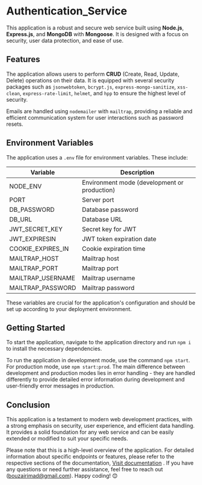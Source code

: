 # Authentication_Service

This application is a robust and secure web service built using **Node.js**, **Express.js**, and **MongoDB** with **Mongoose**. It is designed with a focus on security, user data protection, and ease of use.

## Features

The application allows users to perform **CRUD** (Create, Read, Update, Delete) operations on their data. It is equipped with several security packages such as `jsonwebtoken`, `bcrypt.js`, `express-mongo-sanitize`, `xss-clean`, `express-rate-limit`, `helmet`, and `hpp` to ensure the highest level of security.

Emails are handled using `nodemailer` with `mailtrap`, providing a reliable and efficient communication system for user interactions such as password resets.

## Environment Variables

The application uses a `.env` file for environment variables. These include:

| Variable          | Description                                  |
| ----------------- | -------------------------------------------- |
| NODE_ENV          | Environment mode (development or production) |
| PORT              | Server port                                  |
| DB_PASSWORD       | Database password                            |
| DB_URL            | Database URL                                 |
| JWT_SECRET_KEY    | Secret key for JWT                           |
| JWT_EXPIRESIN     | JWT token expiration date                    |
| COOKIE_EXPIRES_IN | Cookie expiration time                       |
| MAILTRAP_HOST     | Mailtrap host                                |
| MAILTRAP_PORT     | Mailtrap port                                |
| MAILTRAP_USERNAME | Mailtrap username                            |
| MAILTRAP_PASSWORD | Mailtrap password                            |

These variables are crucial for the application's configuration and should be set up according to your deployment environment.

## Getting Started

To start the application, navigate to the application directory and run `npm i` to install the necessary dependencies.

To run the application in development mode, use the command `npm start`. For production mode, use `npm start:prod`. The main difference between development and production modes lies in error handling - they are handled differently to provide detailed error information during development and user-friendly error messages in production.

## Conclusion

This application is a testament to modern web development practices, with a strong emphasis on security, user experience, and efficient data handling. It provides a solid foundation for any web service and can be easily extended or modified to suit your specific needs.

Please note that this is a high-level overview of the application. For detailed information about specific endpoints or features, please refer to the respective sections of the documentation, [Visit documentation](https://documenter.getpostman.com/view/25731393/2sA3BhfFGd) . If you have any questions or need further assistance, feel free to reach out (bouzairimad@gmail.com). Happy coding! 😊
